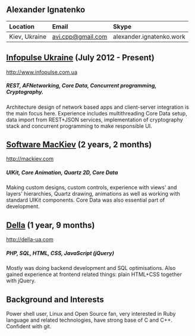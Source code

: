 ## Alexander Ignatenko

Location      |  Email            | Skype                   |
:------------ | :-----------------|:------------------------|
Kiev, Ukraine | avi.cpp@gmail.com |alexander.ignatenko.work |

## [Infopulse Ukraine](http://www.infopulse.com.ua/) (July 2012 - Present)
<http://www.infopulse.com.ua>
##### REST, AFNetworking, Core Data, Concurrent programming, Cryptography.

Architecture design of network based apps and client-server integration is the main focus here. Experience includes
multithreading Core Data setup, data import from REST+JSON
services, implementation of cryptography stack and concurrent programming to make responsible UI.

## [Software MacKiev](http://mackiev.com/) (2 years, 2 months)
<http://mackiev.com>

##### UIKit, Core Animation, Quartz 2D, Core Data

Making custom designs, custom controls,
experience with views' and layers' hierarchies, Quartz drawing, 
animations as well as working with standard UIKit
components. Core Data was also essential part of development.

## [Della](http://della-ua.com) (1 year, 9 months)
<http://della-ua.com>

##### PHP, SQL, HTML, CSS, JavaScript (jQuery)

Mostly was doing backend development and SQL optimisations. Also gained experience at frontend related things:
plain HTML+CSS together with jQuery.

## Background and Interests
Power shell user, Linux and Open Source fan, very interested in Ruby language and related technologies,
have strong base of C and C++. Confident with git.